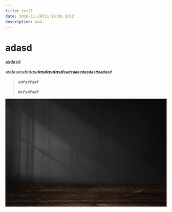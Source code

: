 ```yaml
---
title: test1
date: 2020-11-28T11:18:01.931Z
description: aaa
---
```

# adasd

asdasd



asdas*asdadasd**asdasdasd`sadsadasdasdasdsadasd`***

> ***`sdfsdfsdf`***
>
> ***`dsfsdfsdf`***

![gfd](821.jpg "dfgd")